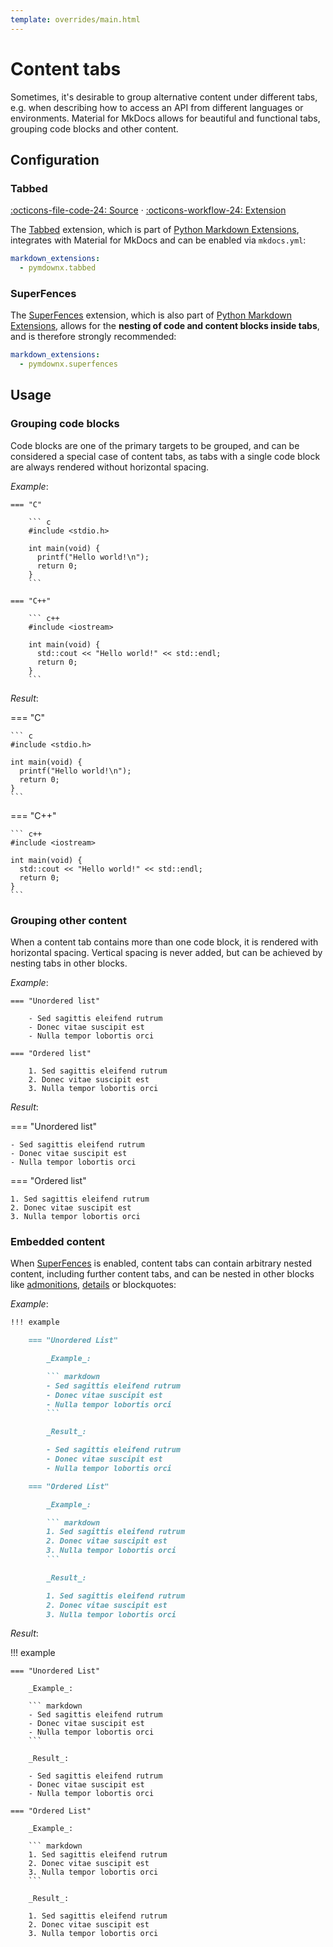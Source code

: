 ```yaml
---
template: overrides/main.html
---
```


# Content tabs

Sometimes, it's desirable to group alternative content under different tabs,
e.g. when describing how to access an API from different languages or
environments. Material for MkDocs allows for beautiful and functional tabs, grouping code blocks and other content.

## Configuration

### Tabbed

[:octicons-file-code-24: Source][1] · [:octicons-workflow-24: Extension][2]

The [Tabbed][2] extension, which is part of [Python Markdown Extensions][3],
integrates with Material for MkDocs and can be enabled via `mkdocs.yml`:

``` yaml
markdown_extensions:
  - pymdownx.tabbed
```

  [1]: https://github.com/squidfunk/mkdocs-material/blob/master/src/assets/stylesheets/main/extensions/pymdownx/_tabbed.scss
  [2]: https://facelessuser.github.io/pymdown-extensions/extensions/tabbed/
  [3]: https://facelessuser.github.io/pymdown-extensions/

### SuperFences

The [SuperFences][4] extension, which is also part of [Python Markdown
Extensions][3], allows for the __nesting of code and content blocks inside
tabs__, and is therefore strongly recommended:

``` yaml
markdown_extensions:
  - pymdownx.superfences
```

  [4]: https://facelessuser.github.io/pymdown-extensions/extensions/superfences/

## Usage

### Grouping code blocks

Code blocks are one of the primary targets to be grouped, and can be considered
a special case of content tabs, as tabs with a single code block are always
rendered without horizontal spacing.

_Example_:

```
=== "C"

    ``` c
    #include <stdio.h>

    int main(void) {
      printf("Hello world!\n");
      return 0;
    }
    ```

=== "C++"

    ``` c++
    #include <iostream>

    int main(void) {
      std::cout << "Hello world!" << std::endl;
      return 0;
    }
    ```
```

_Result_:

=== "C"

    ``` c
    #include <stdio.h>

    int main(void) {
      printf("Hello world!\n");
      return 0;
    }
    ```

=== "C++"

    ``` c++
    #include <iostream>

    int main(void) {
      std::cout << "Hello world!" << std::endl;
      return 0;
    }
    ```

### Grouping other content

When a content tab contains more than one code block, it is rendered with
horizontal spacing. Vertical spacing is never added, but can be achieved
by nesting tabs in other blocks.

_Example_:

```
=== "Unordered list"

    - Sed sagittis eleifend rutrum
    - Donec vitae suscipit est
    - Nulla tempor lobortis orci

=== "Ordered list"

    1. Sed sagittis eleifend rutrum
    2. Donec vitae suscipit est
    3. Nulla tempor lobortis orci
```

_Result_:

=== "Unordered list"

    - Sed sagittis eleifend rutrum
    - Donec vitae suscipit est
    - Nulla tempor lobortis orci

=== "Ordered list"

    1. Sed sagittis eleifend rutrum
    2. Donec vitae suscipit est
    3. Nulla tempor lobortis orci

### Embedded content

When [SuperFences][5] is enabled, content tabs can contain arbitrary nested
content, including further content tabs, and can be nested in other blocks like
[admonitions][6], [details][7] or blockquotes:

_Example_:

``` markdown
!!! example

    === "Unordered List"

        _Example_:

        ``` markdown
        - Sed sagittis eleifend rutrum
        - Donec vitae suscipit est
        - Nulla tempor lobortis orci
        ```

        _Result_:

        - Sed sagittis eleifend rutrum
        - Donec vitae suscipit est
        - Nulla tempor lobortis orci

    === "Ordered List"

        _Example_:

        ``` markdown
        1. Sed sagittis eleifend rutrum
        2. Donec vitae suscipit est
        3. Nulla tempor lobortis orci
        ```

        _Result_:

        1. Sed sagittis eleifend rutrum
        2. Donec vitae suscipit est
        3. Nulla tempor lobortis orci
```

_Result_:

!!! example

    === "Unordered List"

        _Example_:

        ``` markdown
        - Sed sagittis eleifend rutrum
        - Donec vitae suscipit est
        - Nulla tempor lobortis orci
        ```

        _Result_:

        - Sed sagittis eleifend rutrum
        - Donec vitae suscipit est
        - Nulla tempor lobortis orci

    === "Ordered List"

        _Example_:

        ``` markdown
        1. Sed sagittis eleifend rutrum
        2. Donec vitae suscipit est
        3. Nulla tempor lobortis orci
        ```

        _Result_:

        1. Sed sagittis eleifend rutrum
        2. Donec vitae suscipit est
        3. Nulla tempor lobortis orci

  [5]: #superfences
  [6]: admonitions.md
  [7]: admonitions.md#details
